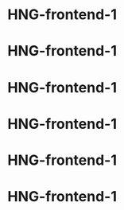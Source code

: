 # HNG-frontend-1
# HNG-frontend-1
# HNG-frontend-1
# HNG-frontend-1
# HNG-frontend-1
# HNG-frontend-1
